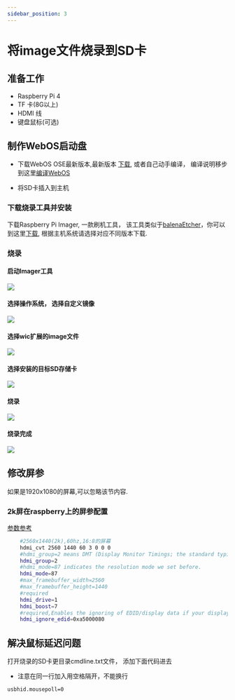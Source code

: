 ```yaml
---
sidebar_position: 3
---
```


# 将image文件烧录到SD卡

## 准备工作

* Raspberry Pi 4
* TF 卡(8G以上)
* HDMI 线
* 键盘鼠标(可选)

## 制作WebOS启动盘

* 下载WebOS OSE最新版本,最新版本 [下载](http://build.webos-ports.org/webosose/), 或者自己动手编译， 编译说明移步到这里[编译WebOS](./%E7%BC%96%E8%AF%91webos.md)

* 将SD卡插入到主机

### 下载烧录工具并安装

 下载Raspberry Pi Imager, 一款刷机工具， 该工具类似于[balenaEtcher](https://www.balena.io/etcher/)，你可以到这里[下载](https://www.raspberrypi.com/software/), 根据主机系统请选择对应不同版本下载.

### 烧录

####  启动Imager工具
![](/img/image_start.png)

#### 选择操作系统， 选择自定义镜像

![](/img/2022-03-18-12-39-44.png)

#### 选择wic扩展的image文件

![](/img/2022-03-18-12-41-26.png)


#### 选择安装的目标SD存储卡

![](/img/2022-03-18-12-42-34.png)

#### 烧录

![](/img/2022-03-18-13-02-46.png)
#### 烧录完成

![](/img/2022-03-18-13-05-36.png)

## 修改屏参


如果是1920x1080的屏幕,可以忽略该节内容.

### 2k屏在raspberry上的屏参配置

[参数参考](http://wiki.sunfounder.cc/index.php?title=Adjust_Resolution_for_Raspberry_Pi)

```bash
    #2560x1440(2k),60hz,16:8的屏幕
    hdmi_cvt 2560 1440 60 3 0 0 0
    #hdmi_group=2 means DMT (Display Monitor Timings; the standard typically used by monitors)
    hdmi_group=2
    #hdmi_mode=87 indicates the resolution mode we set before.
    hdmi_mode=87
    #max_framebuffer_width=2560
    #max_framebuffer_height=1440
    #required
    hdmi_drive=1
    hdmi_boost=7
    #required,Enables the ignoring of EDID/display data if your display is a crappy Chinese one
    hdmi_ignore_edid=0xa5000080
```

## 解决鼠标延迟问题

打开烧录的SD卡更目录cmdline.txt文件， 添加下面代码进去

* 注意在同一行加入用空格隔开，不能换行

```bash
usbhid.mousepoll=0

```
